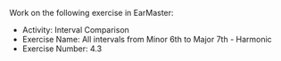 Work on the following exercise in EarMaster:
- Activity: Interval Comparison
- Exercise Name: All intervals from Minor 6th to Major 7th - Harmonic
- Exercise Number: 4.3
